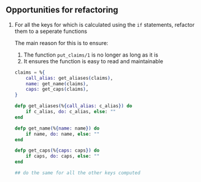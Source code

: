 ## Opportunities for refactoring

1. For all the keys for which is calculated using the `if` statements, refactor them to a seperate functions

   The main reason for this is to ensure:

   1. The function `put_claims/1` is no longer as long as it is
   2. It ensures the function is easy to read and maintainable

   ```elixir
   claims = %{
       call_alias: get_aliases(claims),
       name: get_name(claims),
       caps: get_caps(claims),
   }

   defp get_aliases(%{call_alias: c_alias}) do
       if c_alias, do: c_alias, else: ""
   end

   defp get_name(%{name: name}) do
       if name, do: name, else: ""
   end

   defp get_caps(%{caps: caps}) do
       if caps, do: caps, else: ""
   end

   ## do the same for all the other keys computed
   ```
